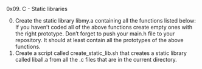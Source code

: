 0x09. C - Static libraries

0. Create the static library libmy.a containing all the functions listed below:
	If you haven’t coded all of the above functions create empty ones with the right prototype.
	Don’t forget to push your main.h file to your repository. It should at least contain all the prototypes of the above functions.
1. Create a script called create_static_lib.sh that creates a static library called liball.a from all the .c files that are in the current directory.
